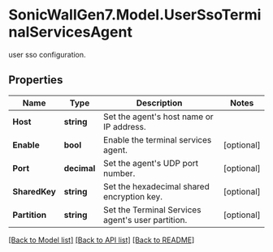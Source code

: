 # SonicWallGen7.Model.UserSsoTerminalServicesAgent
user sso configuration.

## Properties

Name | Type | Description | Notes
------------ | ------------- | ------------- | -------------
**Host** | **string** | Set the agent&#39;s host name or IP address. | 
**Enable** | **bool** | Enable the terminal services agent. | [optional] 
**Port** | **decimal** | Set the agent&#39;s UDP port number. | [optional] 
**SharedKey** | **string** | Set the hexadecimal shared encryption key. | [optional] 
**Partition** | **string** | Set the Terminal Services agent&#39;s user partition. | [optional] 

[[Back to Model list]](../README.md#documentation-for-models) [[Back to API list]](../README.md#documentation-for-api-endpoints) [[Back to README]](../README.md)

